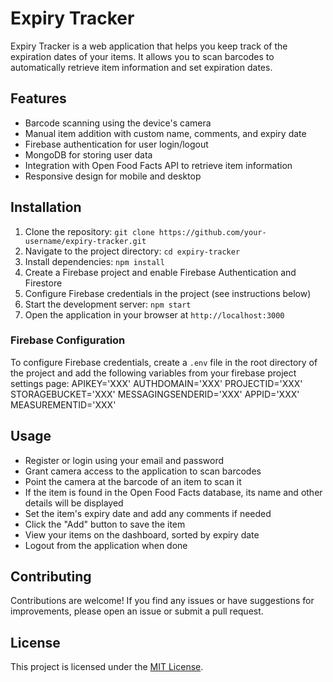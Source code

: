 # Expiry Tracker

Expiry Tracker is a web application that helps you keep track of the expiration dates of your items. It allows you to scan barcodes to automatically retrieve item information and set expiration dates.

## Features

- Barcode scanning using the device's camera
- Manual item addition with custom name, comments, and expiry date
- Firebase authentication for user login/logout
- MongoDB for storing user data
- Integration with Open Food Facts API to retrieve item information
- Responsive design for mobile and desktop

## Installation

1. Clone the repository: `git clone https://github.com/your-username/expiry-tracker.git`
2. Navigate to the project directory: `cd expiry-tracker`
3. Install dependencies: `npm install`
4. Create a Firebase project and enable Firebase Authentication and Firestore
5. Configure Firebase credentials in the project (see instructions below)
6. Start the development server: `npm start`
7. Open the application in your browser at `http://localhost:3000`

### Firebase Configuration

To configure Firebase credentials, create a `.env` file in the root directory of the project and add the following variables from your firebase project settings page:
APIKEY='XXX'
AUTHDOMAIN='XXX'
PROJECTID='XXX'
STORAGEBUCKET='XXX'
MESSAGINGSENDERID='XXX'
APPID='XXX'
MEASUREMENTID='XXX'


## Usage

- Register or login using your email and password
- Grant camera access to the application to scan barcodes
- Point the camera at the barcode of an item to scan it
- If the item is found in the Open Food Facts database, its name and other details will be displayed
- Set the item's expiry date and add any comments if needed
- Click the "Add" button to save the item
- View your items on the dashboard, sorted by expiry date
- Logout from the application when done

## Contributing

Contributions are welcome! If you find any issues or have suggestions for improvements, please open an issue or submit a pull request.

## License

This project is licensed under the [MIT License](LICENSE).
